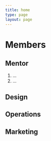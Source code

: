 ```yaml
---
title: home
type: page
layout: page
---
```


# Members

## Mentor

1. ...
2. ...

## Design

## Operations

## Marketing

